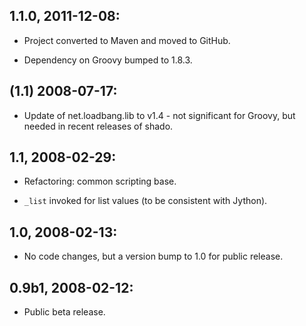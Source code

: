 ## 1.1.0, 2011-12-08:

* Project converted to Maven and moved to GitHub.

* Dependency on Groovy bumped to 1.8.3.

## (1.1) 2008-07-17:

* Update of net.loadbang.lib to v1.4 - not significant for Groovy, but
  needed in recent releases of shado.

## 1.1, 2008-02-29:

* Refactoring: common scripting base.

* `_list` invoked for list values (to be consistent with Jython).

## 1.0, 2008-02-13:

* No code changes, but a version bump to 1.0 for public release.

## 0.9b1, 2008-02-12:

* Public beta release.
